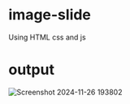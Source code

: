 # image-slide
Using HTML css and js

# output

![Screenshot 2024-11-26 193802](https://github.com/user-attachments/assets/86f2ebf0-4b8e-42ed-8f1f-0abd7306362b)
